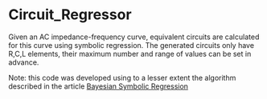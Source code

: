 # Circuit_Regressor
Given an AC impedance-frequency curve, equivalent circuits are calculated for this curve using symbolic regression.
The generated circuits only have R,C,L elements, their maximum number and range of values ​​can be set in advance.

Note: this code was developed using to a lesser extent the algorithm described in the article [Bayesian Symbolic Regression](https://arxiv.org/abs/1910.08892)
